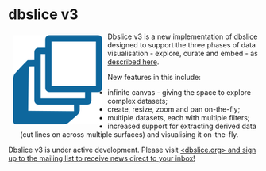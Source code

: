 # dbslice v3

<a href="https://dbslice.org"><img src="/img/dbslice-logo.svg" width="180" height="180" align="left" hspace="10" vspace="6"></a>

Dbslice v3 is a new implementation of <a href="https://dbslice.org">dbslice</a> designed to support the three phases of data visualisation - explore, curate and embed - as <a href="https://dbslice.org/static/img/AIAA-2025-dbslice.pdf">described here</a>. 

New features in this include: 
- infinite canvas - giving the space to explore complex datasets;
- create, resize, zoom and pan on-the-fly;
- multiple datasets, each with multiple filters;
- increased support for extracting derived data (cut lines on across multiple surfaces) and visualising it on-the-fly.

Dbslice v3 is under active development. Please visit <a href="https://dbslice.org"><dbslice.org> and sign up to the mailing list to receive news direct to your inbox!


